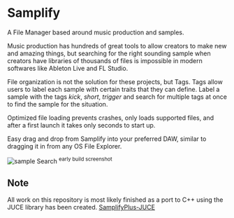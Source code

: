 # Samplify
A File Manager based around music production and samples.

Music production has hundreds of great tools to allow creators to make new and amazing things, but searching for the right sounding sample when creators have libraries of thousands of files is impossible in modern softwares like Ableton Live and FL Studio. 

File organization is not the solution for these projects, but Tags.
Tags allow users to label each sample with certain traits that they can define. Label a sample with the tags *kick*, *short*, *trigger* and search for multiple tags at once to find the sample for the situation.

Optimized file loading prevents crashes, only loads supported files, and after a first launch it takes only seconds to start up.

Easy drag and drop from Samplify into your preferred DAW, similar to dragging it in from any OS File Explorer.

![sample Search](https://i.imgur.com/lcF9VM5.png)
<sup>early build screenshot</sup>


## Note

All work on this repository is most likely finished as a port to C++ using the JUCE library has been created. 
[SamplifyPlus-JUCE](https://github.com/Jacob-Rose/SamplifyPlus-JUCE)
